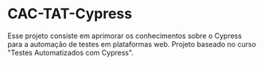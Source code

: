 # CAC-TAT-Cypress

Esse projeto consiste em aprimorar os conhecimentos sobre o Cypress para a automação de testes em plataformas web. Projeto baseado no curso "Testes Automatizados com Cypress".

